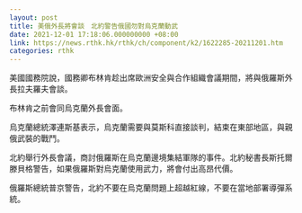 ```yaml
---
layout: post
title: 美俄外長將會談　北約警告俄國勿對烏克蘭動武
date: 2021-12-01 17:18:06.000000000 +08:00
link: https://news.rthk.hk/rthk/ch/component/k2/1622285-20211201.htm
categories: rthk
---
```


美國國務院說，國務卿布林肯趁出席歐洲安全與合作組織會議期間，將與俄羅斯外長拉夫羅夫會談。

布林肯之前會同烏克蘭外長會面。

烏克蘭總統澤連斯基表示，烏克蘭需要與莫斯科直接談判，結束在東部地區，與親俄武裝的戰鬥。 

北約舉行外長會議，商討俄羅斯在烏克蘭邊境集結軍隊的事件。北約秘書長斯托爾滕貝格警告，如果俄羅斯對烏克蘭使用武力，將會付出高昂代價。

俄羅斯總統普京警告，北約不要在烏克蘭問題上超越紅線，不要在當地部署導彈系統。

